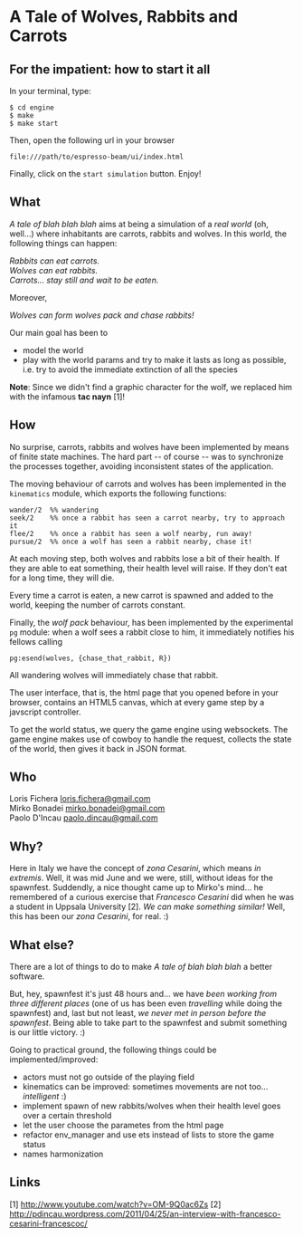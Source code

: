 A Tale of Wolves, Rabbits and Carrots
=====================================

For the impatient: how to start it all
--------------------------------------

In your terminal, type:

    $ cd engine
    $ make
    $ make start

Then, open the following url in your browser

    file:///path/to/espresso-beam/ui/index.html

Finally, click on the `start simulation` button. Enjoy!

What
----

*A tale of blah blah blah* aims at being a simulation of a *real world* (oh, well...) 
where inhabitants are carrots, rabbits and wolves.
In this world, the following things can happen:

*Rabbits can eat carrots.*  
*Wolves can eat rabbits.*  
*Carrots... stay still and wait to be eaten.*  

Moreover,

*Wolves can form wolves pack and chase rabbits!*

Our main goal has been to 

 * model the world
 * play with the world params and try to make it lasts as long as possible, i.e.
   try to avoid the immediate extinction of all the species

**Note**: Since we didn't find a graphic character for the wolf, we replaced him with the 
infamous **tac nayn** [1]!

How
---
No surprise, carrots, rabbits and wolves have been implemented by means of finite state
machines. The hard part -- of course -- was to synchronize the processes together, avoiding inconsistent states of the application.

The moving behaviour of carrots and wolves has been implemented in the `kinematics` module,
which exports the following functions:

    wander/2  %% wandering
    seek/2    %% once a rabbit has seen a carrot nearby, try to approach it
    flee/2    %% once a rabbit has seen a wolf nearby, run away!
    pursue/2  %% once a wolf has seen a rabbit nearby, chase it!

At each moving step, both wolves and rabbits lose a bit of their health.
If they are able to eat something, their health level will raise.
If they don't eat for a long time, they will die.

Every time a carrot is eaten, a new carrot is spawned and added to the world, 
keeping the number of carrots constant.

Finally, the *wolf pack* behaviour, has been implemented by the experimental
`pg` module: when a wolf sees a rabbit close to him, it immediately notifies
his fellows calling

    pg:esend(wolves, {chase_that_rabbit, R})

All wandering wolves will immediately chase that rabbit.

The user interface, that is, the html page that you opened before in your browser, 
contains an HTML5 canvas, which at every game step by a javscript controller.

To get the world status, we query the game engine using websockets.
The game engine makes use of cowboy to handle the request, collects the 
state of the world, then gives it back in JSON format.

Who
---
Loris Fichera <loris.fichera@gmail.com>   
Mirko Bonadei <mirko.bonadei@gmail.com>   
Paolo D'Incau <paolo.dincau@gmail.com>    

Why?
----

Here in Italy we have the concept of *zona Cesarini*, which means *in extremis*.
Well, it was mid June and we were, still, without ideas for the spawnfest.
Suddendly, a nice thought came up to Mirko's mind... he remembered of a 
curious exercise that *Francesco Cesarini* did when he was a student in Uppsala University [2].
*We can make something similar!*
Well, this has been our *zona Cesarini*, for real. :)

What else?
----------
There are a lot of things to do to make *A tale of blah blah blah* a better software.

But, hey, spawnfest it's just 48 hours and... we have *been working from three 
different places* (one of us has been even *travelling* while doing the spawnfest) and,
last but not least, *we never met in person before the spawnfest*. 
Being able to take part to the spawnfest and submit something is our little victory. :)

Going to practical ground, the following things could be implemented/improved:

 * actors must not go outside of the playing field
 * kinematics can be improved: sometimes movements are not too... *intelligent* :)
 * implement spawn of new rabbits/wolves when their health level goes over a certain threshold
 * let the user choose the parametes from the html page
 * refactor env_manager and use ets instead of lists to store the game status
 * names harmonization

Links
----

[1] http://www.youtube.com/watch?v=OM-9Q0ac6Zs
[2] http://pdincau.wordpress.com/2011/04/25/an-interview-with-francesco-cesarini-francescoc/